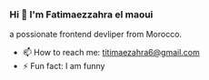 ### Hi 👋 I'm Fatimaezzahra el maoui

a possionate frontend devliper from Morocco.

- 📫 How to reach me: titimaezahra6@gmail.com
- ⚡ Fun fact: I am funny

